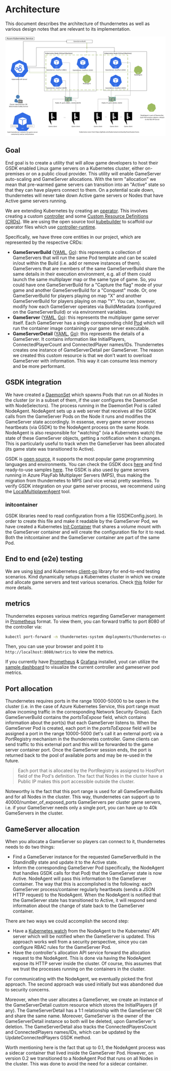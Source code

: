 # Architecture

This document describes the architecture of thundernetes as well as various design notes that are relevant to its implementation.

![Architecture diagram](diagram.png)

## Goal

End goal is to create a utility that will allow game developers to host their GSDK enabled Linux game servers on a Kubernetes cluster, either on-premises or on a public cloud provider. This utility will enable GameServer auto-scaling and GameServer allocations. With the term "allocation" we mean that pre-warmed game servers can transition into an "Active" state so that they can have players connect to them. On a potential scale down, thundernetes will never take down Active game servers or Nodes that have Active game servers running.

We are extending Kubernetes by creating an [operator](https://kubernetes.io/docs/concepts/extend-kubernetes/operator/). This involves creating a custom [controller](https://kubernetes.io/docs/concepts/architecture/controller/) and some [Custom Resource Definitions (CRDs)](https://kubernetes.io/docs/concepts/extend-kubernetes/api-extension/custom-resources/). We are using the open source tool [kubebuilder](https://github.com/kubernetes-sigs/kubebuilder) to scaffold our operator files which use [controller-runtime](https://github.com/kubernetes-sigs/controller-runtime).

Specifically, we have three core entities in our project, which are represented by the respective CRDs:

- **GameServerBuild** ([YAML](../pkg/operator/config/crd/bases/mps.playfab.com_gameserverbuilds.yaml), [Go](../pkg/operator/api/v1alpha1/gameserverbuild_types.go)): this represents a collection of GameServers that will run the same Pod template and can be scaled in/out within the Build (i.e. add or remove instances of them). GameServers that are members of the same GameServerBuild share the same details in their execution environment, e.g. all of them could launch the same multiplayer map or the same type of game. So, you could have one GameServerBuild for a "Capture the flag" mode of your game and another GameServerBuild for a "Conquest" mode. Or, one GameServerBuild for players playing on map "X" and another GameServerBuild for players playing on map "Y". You can, however, modify how each GameServer operates via BuildMetadata (configured on the GameServerBuild) or via environment variables.
- **GameServer** ([YAML](../pkg/operator/config/crd/bases/mps.playfab.com_gameservers.yaml), [Go](../pkg/operator/api/v1alpha1/gameserver_types.go)): this represents the multiplayer game server itself. Each GameServer has a single corresponding child [Pod](https://kubernetes.io/docs/concepts/workloads/pods/pod/) which will run the container image containing your game server executable.
- **GameServerDetail** ([YAML](../pkg/operator/config/crd/bases/mps.playfab.com_gameserverdetails.yaml), [Go](../pkg/operator/api/v1alpha1/gameserverdetail_types.go)): this represents the details of a GameServer. It contains information like InitialPlayers, ConnectedPlayerCount and ConnectedPlayer names/IDs. Thundernetes creates one instance of GameServerDetail per GameServer. The reason we created this custom resource is that we don't want to overload GameServer with information. This way it can consume less memory and be more performant.

## GSDK integration

We have created a [DaemonSet](https://kubernetes.io/docs/concepts/workloads/controllers/daemonset/) which spawns Pods that run on all Nodes in the cluster (or in a subset of them, if the user configures the DaemonSet with NodeSelectors). The process running in the DaemonSet Pod is called NodeAgent. NodeAgent sets up a web server that receives all the GSDK calls from the GameServer Pods on the Node it runs and modifies the GameServer state accordingly. In essense, every game server process heartbeats (via GSDK) to the NodeAgent process on the same Node. NodeAgent is also responsible for "watching" (via a Kubernetes watch) the state of these GameServer objects, getting a notification when it changes. This is particularly useful to track when the GameServer has been allocated (its game state was transitioned to Active).

GSDK is [open source](https://github.com/PlayFab/gsdk), it supports the most popular game programming languages and environments. You can check the GSDK docs [here](https://docs.microsoft.com/gaming/playfab/features/multiplayer/servers/integrating-game-servers-with-gsdk) and find ready-to-use samples [here](https://github.com/PlayFab/MpsSamples). The GSDK is also used by game servers running in Azure PlayFab Multiplayer Servers (MPS), thus making the migration from thundernetes to MPS (and vice versa) pretty seamless. To verify GSDK integration on your game server process, we recommend using the [LocalMultiplayerAgent](https://github.com/PlayFab/MpsAgent) tool.

### initcontainer

GSDK libraries need to read configuration from a file (GSDKConfig.json). In order to create this file and make it readable by the GameServer Pod, we have created a Kubernetes [Init Container](https://kubernetes.io/docs/concepts/workloads/pods/init-containers/) that shares a volume mount with the GameServer container and will create the configuration file for it to read. Both the initcontainer and the GameServer container are part of the same Pod.

## End to end (e2e) testing

We are using [kind](https://kind.sigs.k8s.io/) and Kubernetes [client-go](https://github.com/kubernetes/client-go) library for end-to-end testing scenarios. Kind dynamically setups a Kubernetes cluster in which we create and allocate game servers and test various scenarios. Check [this](../cmd/e2e) folder for more details.

## metrics

Thundernetes exposes various metrics regarding GameServer management in [Prometheus](https://prometheus.io) format. To view them, you can forward traffic to port 8080 of the controller via:

```bash
kubectl port-forward -n thundernetes-system deployments/thundernetes-controller-manager 8080:8080
```

Then, you can use your browser and point it to `http://localhost:8080/metrics` to view the metrics.

If you currently have [Prometheus](https://prometheus.io) & [Grafana](https://grafana.org) installed, yout can utilize the [sample dashboard](../samples/grafana/readme.md) to visualize the current controller and gameserver pod metrics.

## Port allocation

Thundernetes requires ports in the range 10000-50000 to be open in the cluster (i.e. in the case of Azure Kubernetes Service, this port range must allow incoming traffic in the corresponding Network Security Group). Each GameServerBuild contains the *portsToExpose* field, which contains information about the port(s) that each GameServer listens to. When the GameServer Pod is created, each port in the *portsToExpose* field will be assigned a port in the range 10000-5000 (let's call it an external port) via a PortRegistry mechanism in the thundernetes controller. Game clients can send traffic to this external port and this will be forwarded to the game server container port. Once the GameServer session ends, the port is returned back to the pool of available ports and may be re-used in the future.

> Each port that is allocated by the PortRegistry is assigned to HostPort field of the Pod's definition. The fact that Nodes in the cluster have a Public IP makes this port accessible outside the cluster.

Noteworthy is the fact that this port range is used for all GameServerBuilds and for all Nodes in the cluster. This way, thundernetes can support up to 40000/number_of_exposed_ports GameServers per cluster game servers, i.e. if your GameServer needs only a single port, you can have up to 40k GameServers in the cluster.

## GameServer allocation

When you allocate a GameServer so players can connect to it, thundernetes needs to do two things:

- Find a GameServer instance for the requested GameServerBuild in the StandindBy state and update it to the Active state.
- Inform the corresponding GameServer Pod (specifically, the NodeAgent that handles GSDK calls for that Pod) that the GameServer state is now Active. NodeAgent will pass this information to the GameServer container. The way that this is accomplished is the following: each GameServer process/container regularly heartbeats (sends a JSON HTTP request) to the NodeAgent. When the NodeAgent is notified that the GameServer state has transitioned to Active, it will respond send information about the change of state back to the GameServer container.

There are two ways we could accomplish the second step:

- Have a [Kubernetes watch](https://kubernetes.io/docs/reference/using-api/api-concepts/#efficient-detection-of-changes) from the NodeAgent to the Kubernetes' API server which will be notified when the GameServer is updated. This approach works well from a security perspective, since you can configure RBAC rules for the GameServer Pod.
- Have the controller's allocation API service forward the allocation request to the NodeAgent. This is done via having the NodeAgent expose its HTTP server inside the cluster. Of course, this assumes that we trust the processes running on the containers in the cluster.

For communicating with the NodeAgent, we eventually picked the first approach. The second approach was used initially but was abandoned due to security concerns.

Moreover, when the user allocates a GameServer, we create an instance of the GameServerDetail custom resource which stores the InitialPlayers (if any). The GameServerDetail has a 1:1 relationship with the GameServer CR and share the same name. Moreover, GameServer is the owner of the GameServerDetail instance so both will be deleted, upon GameServer's deletion. The GameServerDetail also tracks the ConnectedPlayersCount and ConnectedPlayers names/IDs, which can be updated by the UpdateConnectedPlayers GSDK method.

Worth mentioning here is the fact that up to 0.1, the NodeAgent process was a sidecar container that lived inside the GameServer Pod. However, on version 0.2 we transitioned to a NodeAgent Pod that runs on all Nodes in the cluster. This was done to avoid the need for a sidecar container.